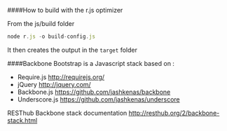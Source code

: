 ####How to build with the r.js optimizer

From the js/build folder

```js
node r.js -o build-config.js
```

It then creates the output in the `target` folder



####Backbone Bootstrap is a Javascript stack based on :
 * Require.js <http://requirejs.org/>
 * jQuery <http://jquery.com/>
 * Backbone.js <https://github.com/jashkenas/backbone>
 * Underscore.js <https://github.com/jashkenas/underscore>

RESThub Backbone stack documentation <http://resthub.org/2/backbone-stack.html>

